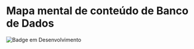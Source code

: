 # Mapa mental de conteúdo de Banco de Dados

![Badge em Desenvolvimento](http://img.shields.io/static/v1?label=STATUS&message=EM%20DESENVOLVIMENTO&color=GREEN&style=for-the-badge)
